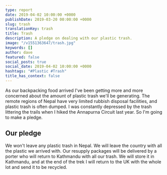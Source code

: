 ```yaml
---
type: report
date: 2019-04-02 10:00:00 +0000
publishDate: 2019-03-20 00:00:00 +0000
slug: trash
translationKey: trash
title: Trash
description: A pledge on dealing with our plastic trash.
image: "/v1551363647/trash.jpg"
keywords: []
author: dave
featured: false
social_posts: true
social_date: 2019-04-02 10:00:00 +0000
hashtags: "#Plastic #Trash"
title_has_context: false
---
```


As our backpacking food arrived I've been getting more and more concerned about the amount of plastic trash we'll be generating. The remote regions of Nepal have very limited rubbish disposal facilities, and plastic trash is often dumped. I was constantly depressed by the trash littering the trails when I hiked the Annapurna Circuit last year. So I'm going to make a pledge.

## Our pledge

We won't leave any plastic trash in Nepal. We will leave the country with all the plastic we arrived with. Our resupply packages will be delivered by a porter who will return to Kathmandu with all our trash. We will store it in Kathmandu, and at the end of the trek I will return to the UK with the whole lot and send it to be recycled.


